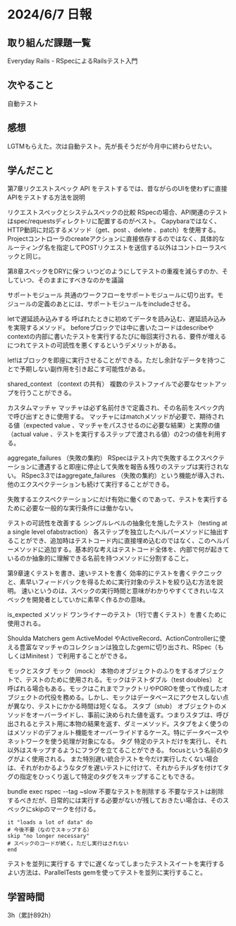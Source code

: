 # 2024/6/7 日報
## 取り組んだ課題一覧
Everyday Rails - RSpecによるRailsテスト入門

## 次やること
自動テスト

## 感想
LGTMもらえた。次は自動テスト。先が長そうだが今月中に終わらせたい。

## 学んだこと
第7章リクエストスペック
API をテストするでは、昔ながらのUIを使わずに直接APIをテストする⽅法を説明

リクエストスペックとシステムスペックの⽐較
RSpecの場合、API関連のテストはspec/requestsディレクトリに配置するのがベスト。
Capybaraではなく、HTTP動詞に対応するメソッド（get、post 、delete 、patch）を使用する。
Projectコントローラのcreateアクションに直接依存するのではなく、具体的なルーティング名を指定してPOSTリクエストを送信する以外はコントローラスペックと同じ。

第8章スペックをDRYに保つ
いつどのようにしてテストの重複を減らすのか、そしていつ、そのままにすべきなのかを議論

サポートモジュール
共通のワークフローをサポートモジュールに切り出す。モジュールの定義のあとには、サポートモジュールをincludeさせる。

letで遅延読み込みする
呼ばれたときに初めてデータを読み込む、遅延読み込みを実現するメソッド。
beforeブロックでは中に書いたコードはdescribeやcontextの内部に書いたテストを実⾏するたびに毎回実⾏される、要件が増えるにつれてテストの可読性を悪くするというデメリットがある。

let!はブロックを即座に実⾏させることができる。ただし余計なデータを持つことで予期しない副作⽤を引き起こす可能性がある。

shared_context （context の共有）
複数のテストファイルで必要なセットアップを⾏うことができる。

カスタムマッチャ
マッチャは必ず名前付きで定義され、その名前をスペック内で呼び出すときに使用する。
マッチャにはmatchメソッドが必要で、期待される値（expected value 、マッチャをパスさせるのに必要な結果）と実際の値（actual value 、テストを実⾏するステップで渡される値）の2つの値を利⽤する。

aggregate_failures （失敗の集約）
RSpecはテスト内で失敗するエクスペクテーションに遭遇すると即座に停⽌して失敗を報告＆残りのステップは実⾏されない。
RSpec3.3ではaggregate_failures （失敗の集約）という機能が導⼊され、他のエクスペクテーションも続けて実⾏することができる。

失敗するエクスペクテーションにだけ有効に働くのであって、テストを実⾏するために必要な⼀般的な実⾏条件には働かない。

テストの可読性を改善する
シングルレベルの抽象化を施したテスト（testing at a single level ofabstraction）
各ステップを独⽴したヘルパーメソッドに抽出することができ、追加時はテストコード内に直接埋め込むのではなく、このヘルパーメソッドに追加する。基本的な考えはテストコード全体を、内部で何が起きているのか抽象的に理解できる名前を持つメソッドに分割すること。

第9章速くテストを書き、速いテストを書く
効率的にテストを書くテクニックと、素早いフィードバックを得るために実⾏対象のテストを絞り込む⽅法を説明。
速いというのは、スペックの実⾏時間と意味がわかりやすくてきれいなスペックを開発者としていかに素早く作るかの意味。

is_expected メソッド
ワンライナーのテスト（1⾏で書くテスト）を書くために使用される。

Shoulda Matchers gem
ActiveModel やActiveRecord、ActionControllerに使える豊富なマッチャのコレクションは独⽴したgemに切り出され、RSpec（もしくはMinitest
）で利⽤することができる。

モックとスタブ
モック（mock）
本物のオブジェクトのふりをするオブジェクトで、テストのために使用される。モックはテストダブル（test doubles） と呼ばれる場合もある。モックはこれまでファクトリやPOROを使って作成したオブジェクトの代役を務める。しかし、モックはデータベースにアクセスしない点が異なり、テストにかかる時間は短くなる。
スタブ（stub）
オブジェクトのメソッドをオーバーライドし、事前に決められた値を返す。つまりスタブは、呼び出されるとテスト⽤に本物の結果を返す、ダミーメソッド。スタブをよく使うのはメソッドのデフォルト機能をオーバーライドするケース。特にデータベースやネットワークを使う処理が対象になる。
タグ
特定のテストだけを実⾏し、それ以外はスキップするようにフラグを⽴てることができる。
focusという名前のタグがよく使用される。
また特別遅い統合テストを今だけ実⾏したくない場合は、それがわかるようなタグを遅いテストに付けて、それからチルダを付けてタグの指定をひっくり返して特定のタグをスキップすることもできる。

bundle exec rspec --tag ~slow
不要なテストを削除する
不要なテストは削除するべきだが、日常的には実行する必要がないが残しておきたい場合は、そのスペックにskipのマークを付ける。

```
it "loads a lot of data" do
# 今後不要（なのでスキップする）
skip "no longer necessary"
# スペックのコードが続く。ただし実⾏はされない
end
```
テストを並列に実⾏する
すでに遅くなってしまったテストスイートを実⾏するよい⽅法は、ParallelTests gemを使ってテストを並列に実⾏すること。

## 学習時間
3h（累計892h）
